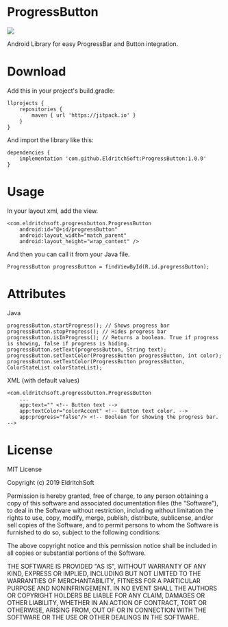 # ProgressButton

[![](https://jitpack.io/v/EldritchSoft/ProgressButton.svg)](https://jitpack.io/#EldritchSoft/ProgressButton)

Android Library for easy ProgressBar and Button integration.

# Download

Add this in your project's build.gradle:
```
llprojects {
    repositories {
        maven { url 'https://jitpack.io' }
    }
}
```

And import the library like this:
```
dependencies {
    implementation 'com.github.EldritchSoft:ProgressButton:1.0.0'
}
```

# Usage

In your layout xml, add the view.
```
<com.eldritchsoft.progressbutton.ProgressButton
    android:id="@+id/progressButton"
    android:layout_width="match_parent"
    android:layout_height="wrap_content" />
```

And then you can call it from your Java file.
```
ProgressButton progressButton = findViewById(R.id.progressButton);
```

# Attributes

Java
```
progressButton.startProgress(); // Shows progress bar
progressButton.stopProgress(); // Hides progress bar
progressButton.isInProgress(); // Returns a boolean. True if progress is showing, false if progress is hiding.
progressButton.setText(progressButton, String text);
progressButton.setTextColor(ProgressButton progressButton, int color);
progressButton.setTextColor(ProgressButton progressButton, ColorStateList colorStateList);
```

XML (with default values)
```
<com.eldritchsoft.progressbutton.ProgressButton
    ...
    app:text="" <!-- Button text -->
    app:textColor="colorAccent" <!-- Button text color. -->
    app:progress="false"/> <!-- Boolean for showing the progress bar. -->
```

# License

MIT License

Copyright (c) 2019 EldritchSoft

Permission is hereby granted, free of charge, to any person obtaining a copy
of this software and associated documentation files (the "Software"), to deal
in the Software without restriction, including without limitation the rights
to use, copy, modify, merge, publish, distribute, sublicense, and/or sell
copies of the Software, and to permit persons to whom the Software is
furnished to do so, subject to the following conditions:

The above copyright notice and this permission notice shall be included in all
copies or substantial portions of the Software.

THE SOFTWARE IS PROVIDED "AS IS", WITHOUT WARRANTY OF ANY KIND, EXPRESS OR
IMPLIED, INCLUDING BUT NOT LIMITED TO THE WARRANTIES OF MERCHANTABILITY,
FITNESS FOR A PARTICULAR PURPOSE AND NONINFRINGEMENT. IN NO EVENT SHALL THE
AUTHORS OR COPYRIGHT HOLDERS BE LIABLE FOR ANY CLAIM, DAMAGES OR OTHER
LIABILITY, WHETHER IN AN ACTION OF CONTRACT, TORT OR OTHERWISE, ARISING FROM,
OUT OF OR IN CONNECTION WITH THE SOFTWARE OR THE USE OR OTHER DEALINGS IN THE
SOFTWARE.
